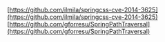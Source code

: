 [https://github.com/ilmila/springcss-cve-2014-3625](https://github.com/ilmila/springcss-cve-2014-3625)
[https://github.com/gforresu/SpringPathTraversal](https://github.com/gforresu/SpringPathTraversal)
